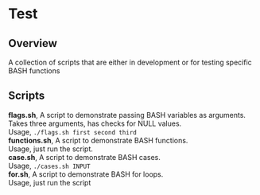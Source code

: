 # Test 

## Overview 
A collection of scripts that are either in development or for testing specific BASH functions 

## Scripts 
**flags.sh**, A script to demonstrate passing BASH variables as arguments. Takes three arguments, has checks for NULL values. <br>
Usage, `./flags.sh first second third` <br>
**functions.sh**, A script to demonstrate BASH functions. <br>
Usage, just run the script. <br>
**case.sh**, A script to demonstrate BASH cases. <br> 
Usage, `./cases.sh INPUT` <br>
**for.sh**, A script to demonstrate BASH for loops. <br>
Usage, just run the script
